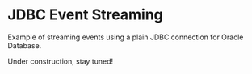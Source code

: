 # JDBC Event Streaming

Example of streaming events using a plain JDBC connection for Oracle Database.

Under construction, stay tuned!